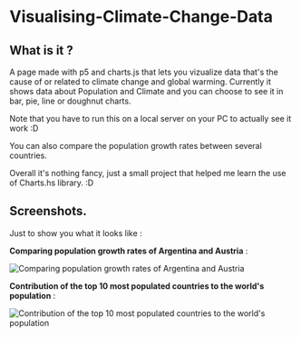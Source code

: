 # Visualising-Climate-Change-Data

## What is it ?
A page made with p5 and charts.js that lets you vizualize data that's the cause of  or related to climate change and global warming.
Currently it shows data about Population and Climate and you can choose to see it in bar, pie, line or doughnut charts.

Note that you have to run this on a local server on your PC to actually see it work :D

You can also compare the population growth rates between several countries.

Overall it's nothing fancy, just a small project that helped me learn the use of Charts.hs library. :D

## Screenshots.
Just to show you what it looks like :

**Comparing population growth rates of Argentina and Austria** :

![Comparing population growth rates of Argentina and Austria](https://i.imgur.com/zJGWDfe.png)

**Contribution of the top 10 most populated countries to the world's population** : 

![Contribution of the top 10 most populated countries to the world's population](https://i.imgur.com/m3dEBPz.png)
